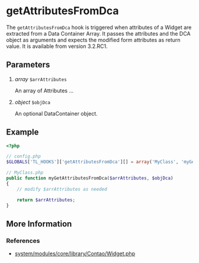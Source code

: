 # getAttributesFromDca #

The `getAttributesFromDca` hook is triggered when attributes of a Widget are
extracted from a Data Container Array. It passes the attributes and the DCA object
as arguments and expects the modified form attributes as return value.
It is available from version 3.2.RC1.


## Parameters ##

1. *array* `$arrAttributes`

	An array of Attributes ...

2. *object* `$objDca`

	An optional DataContainer object.


## Example ##

```php
<?php

// config.php
$GLOBALS['TL_HOOKS']['getAttributesFromDca'][] = array('MyClass', 'myGetAttributesFromDca');

// MyClass.php
public function myGetAttributesFromDca($arrAttributes, $objDca)
{
    // modify $arrAttributes as needed

    return $arrAttributes;
}
```


## More Information ##


### References ###

- [system/modules/core/library/Contao/Widget.php](https://github.com/contao/core/blob/support/3.2/system/modules/core/library/Contao/Widget.php#L1418)
